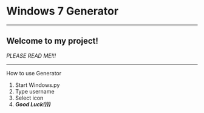 # Windows 7 Generator
---
__Welcome to my project!__
---
_PLEASE READ ME!!!_

---
How to use Generator
1. Start Windows.py
2. Type username
3. Select icon
4. ___Good Luck!)))___
